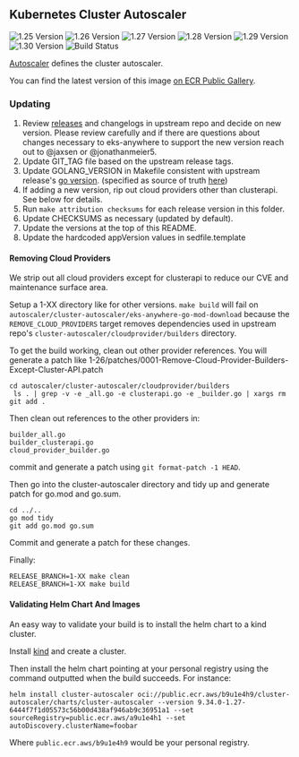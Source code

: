## **Kubernetes Cluster Autoscaler**
![1.25 Version](https://img.shields.io/badge/1--25%20version-cluster--autoscaler--1.25.3-blue)
![1.26 Version](https://img.shields.io/badge/1--26%20version-cluster--autoscaler--1.26.8-blue)
![1.27 Version](https://img.shields.io/badge/1--27%20version-cluster--autoscaler--1.27.8-blue)
![1.28 Version](https://img.shields.io/badge/1--28%20version-cluster--autoscaler--1.28.5-blue)
![1.29 Version](https://img.shields.io/badge/1--29%20version-cluster--autoscaler--1.29.4-blue)
![1.30 Version](https://img.shields.io/badge/1--30%20version-cluster--autoscaler--1.30.1-blue)
![Build Status](https://codebuild.us-west-2.amazonaws.com/badges?uuid=eyJlbmNyeXB0ZWREYXRhIjoiL0tWckptdkxsZEd1cXNiNTBncjRNVU5oekpZRlBkTDNBcFVvZkFOVHZwbTBKUm91QkR6RVN4QlhJWk42cXF3L29FMmdnTXUrVndiay8zVUQ0YjJsc21vPSIsIml2UGFyYW1ldGVyU3BlYyI6Ik1Gd2UwbmRXVWxSRTMvUHQiLCJtYXRlcmlhbFNldFNlcmlhbCI6MX0%3D&branch=main)

[Autoscaler](https://github.com/kubernetes/autoscaler) defines the cluster autoscaler.

You can find the latest version of this image [on ECR Public Gallery](https://gallery.ecr.aws/eks-anywhere/kubernetes/autoscaler).

### Updating
1. Review [releases](https://github.com/kubernetes/autoscaler/releases) and changelogs in upstream repo and decide on new version. Please review carefully and if there are questions about changes necessary to eks-anywhere to support the new version reach out to @jaxsen or @jonathanmeier5.
2. Update GIT_TAG file based on the upstream release tags.
3. Update GOLANG_VERSION in Makefile consistent with upstream release's [go version](https://github.com/kubernetes/autoscaler/blob/master/builder/Dockerfile#L15). (specified as source of truth [here](https://github.com/kubernetes/autoscaler/blob/master/cluster-autoscaler/FAQ.md#what-go-version-should-be-used-to-compile-ca))
4. If adding a new version, rip out cloud providers other than clusterapi. See below for details.
5. Run `make attribution checksums` for each release version in this folder.
6. Update CHECKSUMS as necessary (updated by default).
7. Update the versions at the top of this README.
8. Update the hardcoded appVersion values in sedfile.template


#### Removing Cloud Providers
We strip out all cloud providers except for clusterapi to reduce our CVE and maintenance surface area.

Setup a 1-XX directory like for other versions. `make build` will fail on `autoscaler/cluster-autoscaler/eks-anywhere-go-mod-download` because the `REMOVE_CLOUD_PROVIDERS` target removes dependencies used in upstream repo's `cluster-autoscaler/cloudprovider/builders` directory.

To get the build working, clean out other provider references. You will generate a patch like 1-26/patches/0001-Remove-Cloud-Provider-Builders-Except-Cluster-API.patch
```
cd autoscaler/cluster-autoscaler/cloudprovider/builders
 ls . | grep -v -e _all.go -e clusterapi.go -e _builder.go | xargs rm
git add .
```

Then clean out references to the other providers in:
```
builder_all.go
builder_clusterapi.go
cloud_provider_builder.go
```

commit and generate a patch using `git format-patch -1 HEAD`.

Then go into the cluster-autoscaler directory and tidy up and generate patch for go.mod and go.sum.
```
cd ../..
go mod tidy
git add go.mod go.sum
```

Commit and generate a patch for these changes.

Finally:
```
RELEASE_BRANCH=1-XX make clean
RELEASE_BRANCH=1-XX make build
```

#### Validating Helm Chart And Images

An easy way to validate your build is to install the helm chart to a kind cluster.

Install [kind](https://kind.sigs.k8s.io/) and create a cluster.

Then install the helm chart pointing at your personal registry using the command outputted when the build succeeds. For instance:
```
helm install cluster-autoscaler oci://public.ecr.aws/b9u1e4h9/cluster-autoscaler/charts/cluster-autoscaler --version 9.34.0-1.27-6444f7f1d05573c56b00d438af946ab9c36951a1 --set sourceRegistry=public.ecr.aws/a9u1e4h1 --set autoDiscovery.clusterName=foobar
```

Where `public.ecr.aws/b9u1e4h9` would be your personal registry.